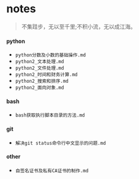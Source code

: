 # notes
>不集跬步，无以至千里;不积小流，无以成江海。 

#### python
* `python分数及小数的基础操作.md`
* `python2_文本处理.md`
* `python2_文件处理.md`
* `python2_时间和财务计算.md`
* `python2_搜索和排序.md`
* `python2_面向对象.md`

#### bash
* `bash获取执行脚本目录的方法.md`

#### git
* `解决git status命令行中文显示的问题.md`

#### other
* `自签名证书及私有CA证书的制作.md`
